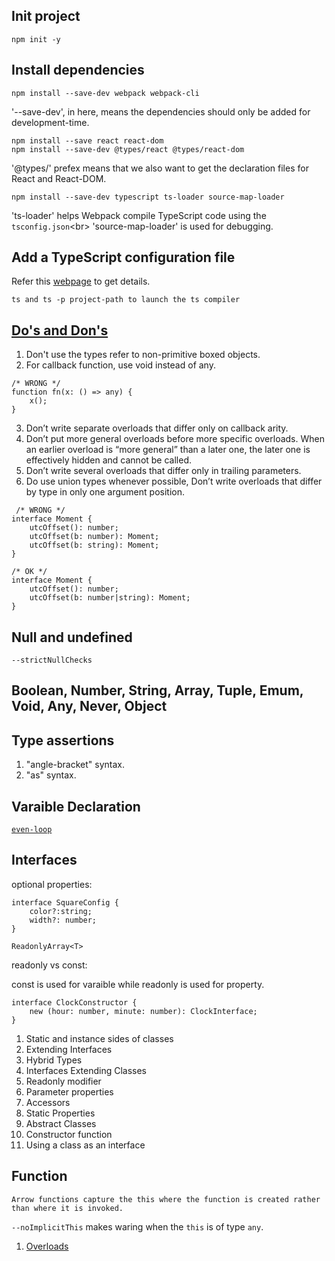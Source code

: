 ## Init project

`npm init -y`

## Install dependencies

```
npm install --save-dev webpack webpack-cli
```

'--save-dev', in here, means the dependencies should only be added for development-time.

```
npm install --save react react-dom
npm install --save-dev @types/react @types/react-dom
```

'@types/' prefex means that we also want to get the declaration files for React and React-DOM.

```
npm install --save-dev typescript ts-loader source-map-loader
```

'ts-loader' helps Webpack compile TypeScript code using the `tsconfig.json`<br\>
'source-map-loader' is used for debugging.

## Add a TypeScript configuration file

Refer this [webpage](https://www.typescriptlang.org/docs/handbook/tsconfig-json.html) to get details.
    
    ts and ts -p project-path to launch the ts compiler

## [Do's and Don's](https://www.typescriptlang.org/docs/handbook/declaration-files/do-s-and-don-ts.html#general-types)

1. Don't use the types refer to non-primitive boxed objects.
2. For callback function, use void instead of any.
```
/* WRONG */
function fn(x: () => any) {
    x();
}
```
3. Don’t write separate overloads that differ only on callback arity.
4. Don’t put more general overloads before more specific overloads. When an earlier overload is “more general” than a later one, the later one is effectively hidden and cannot be called.
5. Don’t write several overloads that differ only in trailing parameters.
6. Do use union types whenever possible, Don’t write overloads that differ by type in only one argument position.
```
 /* WRONG */
interface Moment {
    utcOffset(): number;
    utcOffset(b: number): Moment;
    utcOffset(b: string): Moment;
}
```
```
/* OK */
interface Moment {
    utcOffset(): number;
    utcOffset(b: number|string): Moment;
}
```

## Null and undefined

```
--strictNullChecks
```

## Boolean, Number, String, Array, Tuple, Emum, Void, Any, Never, Object

## Type assertions

1. "angle-bracket" syntax.
2. "as" syntax.

## Varaible Declaration

[`even-loop`](https://developer.mozilla.org/en-US/docs/Web/JavaScript/EventLoop)

## Interfaces

optional properties:

```
interface SquareConfig {
    color?:string;
    width?: number;
}
```

`
ReadonlyArray<T>
`

readonly vs const:

const is used for varaible while readonly is used for property.

```
interface ClockConstructor {
    new (hour: number, minute: number): ClockInterface;
}
```

1. Static and instance sides of classes 
2. Extending Interfaces
3. Hybrid Types
4. Interfaces Extending Classes
5. Readonly modifier
6. Parameter properties
7. Accessors
8. Static Properties
9. Abstract Classes
10. Constructor function
11. Using a class as an interface

## Function

`
 Arrow functions capture the this where the function is created rather than where it is invoked.
 `

 `--noImplicitThis` makes waring when the `this` is of type `any`.

 1. [Overloads](https://www.typescriptlang.org/docs/handbook/functions.html#overloads)